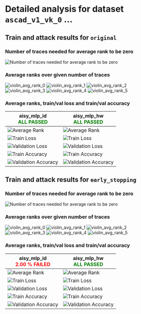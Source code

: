
# Detailed analysis for dataset `ascad_v1_vk_0` ...


## Train and attack results for `original` 


### Number of traces needed for average rank to be zero 

![Number of traces needed for average rank to be zero](../plots/original/ascad_v1_vk_0/violin.svg)


### Average ranks over given number of traces 

![violin_avg_rank_0](../plots/original/ascad_v1_vk_0/violin_avg_rank_0.svg)
![violin_avg_rank_1](../plots/original/ascad_v1_vk_0/violin_avg_rank_1.svg)
![violin_avg_rank_2](../plots/original/ascad_v1_vk_0/violin_avg_rank_2.svg)
![violin_avg_rank_3](../plots/original/ascad_v1_vk_0/violin_avg_rank_3.svg)
![violin_avg_rank_4](../plots/original/ascad_v1_vk_0/violin_avg_rank_4.svg)
![violin_avg_rank_5](../plots/original/ascad_v1_vk_0/violin_avg_rank_5.svg)

### Average ranks, train/val loss and train/val accuracy 


|aisy_mlp_id<br><span style='color:green'>**ALL PASSED** </span>|aisy_mlp_hw<br><span style='color:green'>**ALL PASSED** </span>|
|---|---|
|![Average Rank](../plots/original/ascad_v1_vk_0/aisy_mlp_id/average_rank.svg)|![Average Rank](../plots/original/ascad_v1_vk_0/aisy_mlp_hw/average_rank.svg)|
|![Train Loss](../plots/original/ascad_v1_vk_0/aisy_mlp_id/train_loss.svg)|![Train Loss](../plots/original/ascad_v1_vk_0/aisy_mlp_hw/train_loss.svg)|
|![Validation Loss](../plots/original/ascad_v1_vk_0/aisy_mlp_id/val_loss.svg)|![Validation Loss](../plots/original/ascad_v1_vk_0/aisy_mlp_hw/val_loss.svg)|
|![Train Accuracy](../plots/original/ascad_v1_vk_0/aisy_mlp_id/train_acc.svg)|![Train Accuracy](../plots/original/ascad_v1_vk_0/aisy_mlp_hw/train_acc.svg)|
|![Validation Accuracy](../plots/original/ascad_v1_vk_0/aisy_mlp_id/val_acc.svg)|![Validation Accuracy](../plots/original/ascad_v1_vk_0/aisy_mlp_hw/val_acc.svg)|


## Train and attack results for `early_stopping` 


### Number of traces needed for average rank to be zero 

![Number of traces needed for average rank to be zero](../plots/early_stopping/ascad_v1_vk_0/violin.svg)


### Average ranks over given number of traces 

![violin_avg_rank_0](../plots/early_stopping/ascad_v1_vk_0/violin_avg_rank_0.svg)
![violin_avg_rank_1](../plots/early_stopping/ascad_v1_vk_0/violin_avg_rank_1.svg)
![violin_avg_rank_2](../plots/early_stopping/ascad_v1_vk_0/violin_avg_rank_2.svg)
![violin_avg_rank_3](../plots/early_stopping/ascad_v1_vk_0/violin_avg_rank_3.svg)
![violin_avg_rank_4](../plots/early_stopping/ascad_v1_vk_0/violin_avg_rank_4.svg)
![violin_avg_rank_5](../plots/early_stopping/ascad_v1_vk_0/violin_avg_rank_5.svg)

### Average ranks, train/val loss and train/val accuracy 


|aisy_mlp_id<br><span style='color:red'> **2.00 % FAILED** </span>|aisy_mlp_hw<br><span style='color:green'>**ALL PASSED** </span>|
|---|---|
|![Average Rank](../plots/early_stopping/ascad_v1_vk_0/aisy_mlp_id/average_rank.svg)|![Average Rank](../plots/early_stopping/ascad_v1_vk_0/aisy_mlp_hw/average_rank.svg)|
|![Train Loss](../plots/early_stopping/ascad_v1_vk_0/aisy_mlp_id/train_loss.svg)|![Train Loss](../plots/early_stopping/ascad_v1_vk_0/aisy_mlp_hw/train_loss.svg)|
|![Validation Loss](../plots/early_stopping/ascad_v1_vk_0/aisy_mlp_id/val_loss.svg)|![Validation Loss](../plots/early_stopping/ascad_v1_vk_0/aisy_mlp_hw/val_loss.svg)|
|![Train Accuracy](../plots/early_stopping/ascad_v1_vk_0/aisy_mlp_id/train_acc.svg)|![Train Accuracy](../plots/early_stopping/ascad_v1_vk_0/aisy_mlp_hw/train_acc.svg)|
|![Validation Accuracy](../plots/early_stopping/ascad_v1_vk_0/aisy_mlp_id/val_acc.svg)|![Validation Accuracy](../plots/early_stopping/ascad_v1_vk_0/aisy_mlp_hw/val_acc.svg)|
